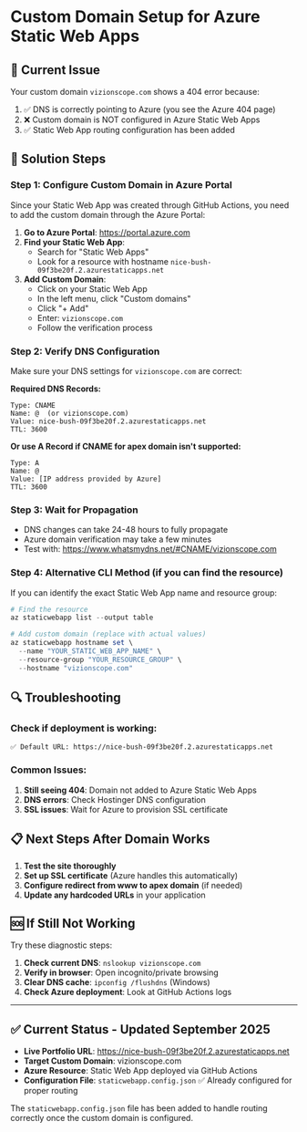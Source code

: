 # Custom Domain Setup for Azure Static Web Apps

## 🚨 Current Issue

Your custom domain `vizionscope.com` shows a 404 error because:

1. ✅ DNS is correctly pointing to Azure (you see the Azure 404 page)
2. ❌ Custom domain is NOT configured in Azure Static Web Apps
3. ✅ Static Web App routing configuration has been added

## 🔧 Solution Steps

### Step 1: Configure Custom Domain in Azure Portal

Since your Static Web App was created through GitHub Actions, you need to add the custom domain through the Azure
Portal:

1. **Go to Azure Portal**: https://portal.azure.com
2. **Find your Static Web App**:
   - Search for "Static Web Apps"
   - Look for a resource with hostname `nice-bush-09f3be20f.2.azurestaticapps.net`
3. **Add Custom Domain**:
   - Click on your Static Web App
   - In the left menu, click "Custom domains"
   - Click "+ Add"
   - Enter: `vizionscope.com`
   - Follow the verification process

### Step 2: Verify DNS Configuration

Make sure your DNS settings for `vizionscope.com` are correct:

**Required DNS Records:**

```
Type: CNAME
Name: @  (or vizionscope.com)
Value: nice-bush-09f3be20f.2.azurestaticapps.net
TTL: 3600
```

**Or use A Record if CNAME for apex domain isn't supported:**

```
Type: A
Name: @
Value: [IP address provided by Azure]
TTL: 3600
```

### Step 3: Wait for Propagation

- DNS changes can take 24-48 hours to fully propagate
- Azure domain verification may take a few minutes
- Test with: https://www.whatsmydns.net/#CNAME/vizionscope.com

### Step 4: Alternative CLI Method (if you can find the resource)

If you can identify the exact Static Web App name and resource group:

```powershell
# Find the resource
az staticwebapp list --output table

# Add custom domain (replace with actual values)
az staticwebapp hostname set \
  --name "YOUR_STATIC_WEB_APP_NAME" \
  --resource-group "YOUR_RESOURCE_GROUP" \
  --hostname "vizionscope.com"
```

## 🔍 Troubleshooting

### Check if deployment is working:

```
✅ Default URL: https://nice-bush-09f3be20f.2.azurestaticapps.net
```

### Common Issues:

1. **Still seeing 404**: Domain not added to Azure Static Web Apps
2. **DNS errors**: Check Hostinger DNS configuration
3. **SSL issues**: Wait for Azure to provision SSL certificate

## 📋 Next Steps After Domain Works

1. **Test the site thoroughly**
2. **Set up SSL certificate** (Azure handles this automatically)
3. **Configure redirect from www to apex domain** (if needed)
4. **Update any hardcoded URLs** in your application

## 🆘 If Still Not Working

Try these diagnostic steps:

1. **Check current DNS**: `nslookup vizionscope.com`
2. **Verify in browser**: Open incognito/private browsing
3. **Clear DNS cache**: `ipconfig /flushdns` (Windows)
4. **Check Azure deployment**: Look at GitHub Actions logs

---

## ✅ **Current Status - Updated September 2025**

- **Live Portfolio URL**: https://nice-bush-09f3be20f.2.azurestaticapps.net
- **Target Custom Domain**: vizionscope.com
- **Azure Resource**: Static Web App deployed via GitHub Actions
- **Configuration File**: `staticwebapp.config.json` ✅ Already configured for proper routing

The `staticwebapp.config.json` file has been added to handle routing correctly once the custom domain is configured.
